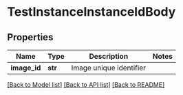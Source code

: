 # TestInstanceInstanceIdBody

## Properties
Name | Type | Description | Notes
------------ | ------------- | ------------- | -------------
**image_id** | **str** | Image unique identifier | 

[[Back to Model list]](../README.md#documentation-for-models) [[Back to API list]](../README.md#documentation-for-api-endpoints) [[Back to README]](../README.md)


